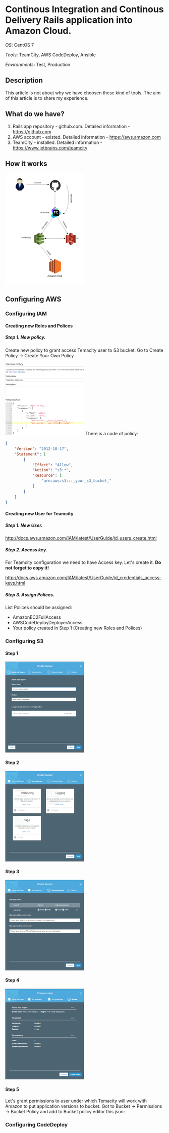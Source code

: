 
# Continous Integration and Continous Delivery Rails application into Amazon Cloud.
*OS*: CentOS 7

*Tools*: TeamCity, AWS CodeDeploy, Ansible

*Environments*: Test, Production 

## Description
This article is not about why we have choosen these kind of tools.
The aim of this article is to share my experience. 

## What do we have?
1. Rails app repository - github.com. Detailed information -https://github.com
2. AWS account - existed. Detailed information - https://aws.amazon.com
3. TeamCity - installed. Detailed information - https://www.jetbrains.com/teamcity

## How it works
<img src="Scheme2.png" width="250">

## Configuring AWS
### Configuring IAM
#### Creating new Roles and Polices
##### Step 1. New policy.
Create new policy to grant access Temacity user to S3 bucket.
Go to Create Policy -> Create Your Own Policy

<img src="Policy_1.PNG" width="250">
There is a code of policy:

```json
{
    "Version": "2012-10-17",
    "Statement": [
        {
            "Effect": "Allow",
            "Action": "s3:*",
            "Resource": [
                "arn:aws:s3:::_your_s3_bucket_"
            ]
        }
    ]
}
```

#### Creating new User for Teamcity
##### Step 1. New User.
http://docs.aws.amazon.com/IAM/latest/UserGuide/id_users_create.html
##### Step 2. Access key.
For Teamcity configuration we need to have Access key. Let's create it. **Do not forget to copy it!**

http://docs.aws.amazon.com/IAM/latest/UserGuide/id_credentials_access-keys.html

##### Step 3. Assign Polices.
List Polices should be assigned:
* AmazonEC2FullAccess
* AWSCodeDeployDeployerAccess
* Your policy created in Step 1 (Creating new Roles and Polices)

### Configuring S3
#### Step 1

<img src="s3_1.PNG" width="250">

#### Step 2

<img src="s3_2.PNG" width="250">

#### Step 3

<img src="s3_3.PNG" width="250">

#### Step 4

<img src="s3_4.PNG" width="250">

#### Step 5

Let's grant permissions to user under which Temacity will work with Amazon to put application versions to bucket.
Got to Bucket -> Permissions -> Bucket Policy and add to Bucket policy editor this json:

### Configuring CodeDeploy

